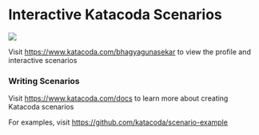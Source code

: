 # Interactive Katacoda Scenarios

[![](http://shields.katacoda.com/katacoda/bhagyagunasekar/count.svg)](https://www.katacoda.com/bhagyagunasekar "Get your profile on Katacoda.com")

Visit https://www.katacoda.com/bhagyagunasekar to view the profile and interactive scenarios

### Writing Scenarios
Visit https://www.katacoda.com/docs to learn more about creating Katacoda scenarios

For examples, visit https://github.com/katacoda/scenario-example
